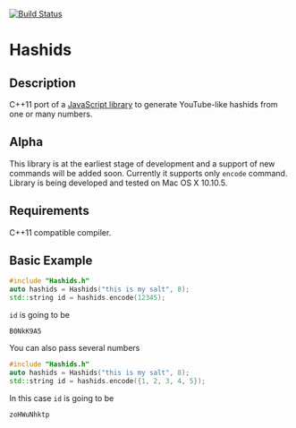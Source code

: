 [![Build Status](https://travis-ci.org/msolomatin/hashids.cpp.svg?branch=master)](https://travis-ci.org/msolomatin/hashids.cpp)

# Hashids

## Description
C++11 port of a [JavaScript library](http://hashids.org/javascript/) to generate YouTube-like hashids from one or many numbers.

## Alpha
This library is at the earliest stage of development and a support of new commands will be added soon. Currently it supports only ```encode``` command. Library is being developed and tested on Mac OS X 10.10.5.

## Requirements
C++11 compatible compiler.

## Basic Example

```C++
#include "Hashids.h"
auto hashids = Hashids("this is my salt", 8);
std::string id = hashids.encode(12345);
```
```id``` is going to be
```
B0NkK9A5
```

You can also pass several numbers
```C++
#include "Hashids.h"
auto hashids = Hashids("this is my salt", 8);
std::string id = hashids.encode({1, 2, 3, 4, 5});
```
In this case ```id``` is going to be
```
zoHWuNhktp
```
